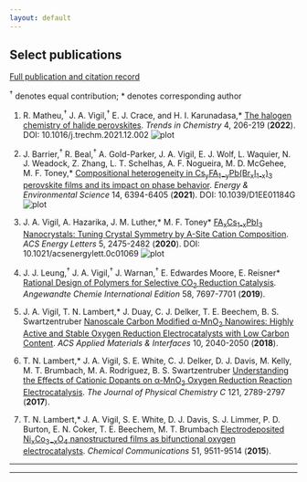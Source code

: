 ```yaml
---
layout: default
---
```


## Select publications

[Full publication and citation record](https://scholar.google.com/citations?user=bIM_vDQAAAAJ&hl=en)

<sup>†</sup> denotes equal contribution; * denotes corresponding author
1. R. Matheu,<sup>†</sup> J. A. Vigil,<sup>†</sup> E. J. Crace, and H. I. Karunadasa,* [The halogen chemistry of halide perovskites](https://doi.org/10.1016/j.trechm.2021.12.002). _Trends in Chemistry_ 4, 206-219 (**2022**). DOI: 10.1016/j.trechm.2021.12.002
![plot](./assets/img/mytoc_trends.tif)

2. J. Barrier,<sup>†</sup> R. Beal,<sup>†</sup> A. Gold-Parker, J. A. Vigil, E. J. Wolf, L. Waquier, N. J. Weadock, Z. Zhang, L. T. Schelhas, A. F. Nogueira, M. D. McGehee, M. F. Toney,* [Compositional heterogeneity in Cs<sub>y</sub>FA<sub>1−y</sub>Pb(Br<sub>x</sub>I<sub>1-x</sub>)<sub>3</sub> perovskite films and its impact on phase behavior](https://pubs.rsc.org/en/content/articlelanding/2021/EE/D1EE01184G). _Energy & Environmental Science_ 14, 6394-6405 (**2021**). DOI: 10.1039/D1EE01184G
![plot](./assets/img/mytoc_EES.tif)

3. J. A. Vigil, A. Hazarika, J. M. Luther,* M. F. Toney* [FA<sub>x</sub>Cs<sub>1-x</sub>PbI<sub>3</sub> Nanocrystals: Tuning Crystal Symmetry by A-Site Cation Composition](https://doi.org/10.1021/acsenergylett.0c01069). _ACS Energy Letters_ 5, 2475-2482 (**2020**). DOI: 10.1021/acsenergylett.0c01069
![plot](./assets/img/mytoc_ACSEL.tif)

4. J. J. Leung,<sup>†</sup> J. A. Vigil,<sup>†</sup> J. Warnan,<sup>†</sup> E. Edwardes Moore, E. Reisner* [Rational Design of Polymers for Selective CO<sub>2</sub> Reduction Catalysis](https://doi.org/10.1002/anie.201902218). _Angewandte Chemie International Edition_ 58, 7697-7701 (**2019**).

5. J. A. Vigil, T. N. Lambert,* J. Duay, C. J. Delker, T. E. Beechem, B. S. Swartzentruber [Nanoscale Carbon Modified α-MnO<sub>2</sub> Nanowires: Highly Active and Stable Oxygen Reduction Electrocatalysts with Low Carbon Content](https://doi.org/10.1021/acsami.7b16576). _ACS Applied Materials & Interfaces_ 10, 2040-2050 (**2018**).

6. T. N. Lambert,* J. A. Vigil, S. E. White, C. J. Delker, D. J. Davis, M. Kelly, M. T. Brumbach, M. A. Rodriguez, B. S. Swartzentruber [Understanding the Effects of Cationic Dopants on α-MnO<sub>2</sub> Oxygen Reduction Reaction Electrocatalysis](https://doi.org/10.1021/acs.jpcc.6b11252). _The Journal of Physical Chemistry C_ 121, 2789-2797 (**2017**).

7. T. N. Lambert,* J. A. Vigil, S. E. White, D. J. Davis, S. J. Limmer, P. D. Burton, E. N. Coker, T. E. Beechem, M. T. Brumbach [Electrodeposited Ni<sub>x</sub>Co<sub>3−x</sub>O<sub>4</sub> nanostructured films as bifunctional oxygen electrocatalysts](http://dx.doi.org/10.1039/C5CC02262B). _Chemical Communications_ 51, 9511-9514 (**2015**).

---

---
